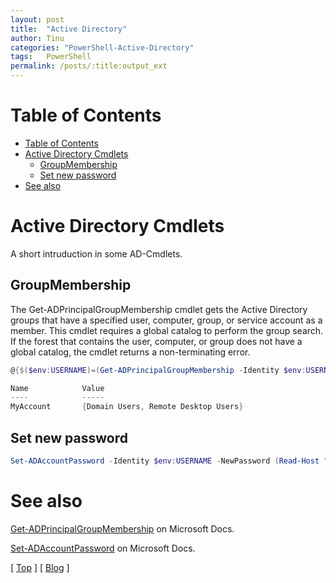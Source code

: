 ```yaml
---
layout: post
title:  "Active Directory"
author: Tinu
categories: "PowerShell-Active-Directory"
tags:   PowerShell
permalink: /posts/:title:output_ext
---
```


# Table of Contents

- [Table of Contents](#table-of-contents)
- [Active Directory Cmdlets](#active-directory-cmdlets)
  - [GroupMembership](#groupmembership)
  - [Set new password](#set-new-password)
- [See also](#see-also)

# Active Directory Cmdlets

A short intruduction in some AD-Cmdlets.

## GroupMembership

The Get-ADPrincipalGroupMembership cmdlet gets the Active Directory groups that have a specified user, computer, group, or service account as a member. This cmdlet requires a global catalog to perform the group search. If the forest that contains the user, computer, or group does not have a global catalog, the cmdlet returns a non-terminating error.

````powershell
@{$($env:USERNAME)=(Get-ADPrincipalGroupMembership -Identity $env:USERNAME | Select -ExpandProperty Name)}

Name            Value
----            -----
MyAccount       {Domain Users, Remote Desktop Users}
````

## Set new password

````powershell
Set-ADAccountPassword -Identity $env:USERNAME -NewPassword (Read-Host "Provide a new password for $($env:USERNAME)" -AsSecureString) -Reset
````

# See also

[Get-ADPrincipalGroupMembership](https://docs.microsoft.com/en-us/powershell/module/addsadministration/get-adprincipalgroupmembership?view=win10-ps) on Microsoft Docs.

[Set-ADAccountPassword](https://docs.microsoft.com/en-us/powershell/module/addsadministration/Set-ADAccountPassword?view=win10-ps) on Microsoft Docs.

[ [Top](#table-of-contents) ] [ [Blog](../categories.html) ]
